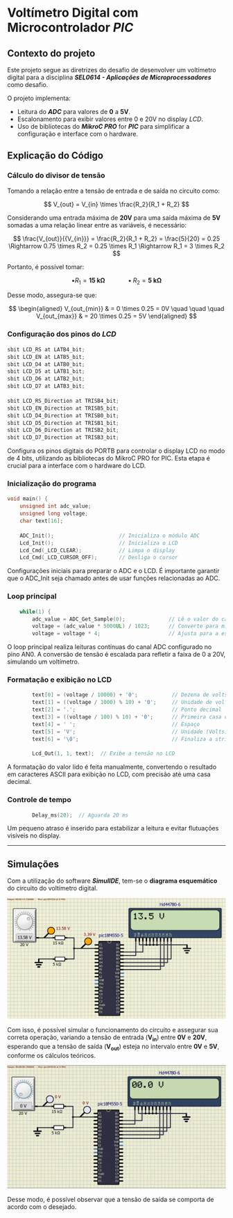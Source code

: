 # Voltímetro Digital com Microcontrolador *PIC*

## Contexto do projeto

Este projeto segue as diretrizes do desafio de desenvolver um voltímetro digital para a disciplina ***SEL0614 - Aplicações de Microprocessadores*** como desafio.

O projeto implementa:

* Leitura do ***ADC*** para valores de **0** a **5V**.
* Escalonamento para exibir valores entre 0 e 20V no display *LCD*.
* Uso de bibliotecas do ***MikroC PRO*** for ***PIC*** para simplificar a configuração e interface com o hardware.

## Explicação do Código

### Cálculo do divisor de tensão

Tomando a relação entre a tensão de entrada e de saída no circuito como:

$$
V_{out} = V_{in} \times \frac{R_2}{R_1 + R_2}
$$

Considerando uma entrada máxima de **20V** para uma saída máxima de **5V** somadas a uma relação linear entre as variáveis, é necessário:

$$
\frac{V_{out}}{{V_{in}}} = \frac{R_2}{R_1 + R_2} = \frac{5}{20} = 0.25 \Rightarrow 0.75 \times R_2 = 0.25 \times R_1 \Rightarrow R_1 = 3 \times R_2
$$

Portanto, é possível tomar:

$$
\bullet R_1 = \textbf{15 kΩ} \quad \quad \quad \bullet R_2 = \textbf{5 kΩ}
$$

Desse modo, assegura-se que:

$$
\begin{aligned}
V_{out_{min}} & = 0 \times 0.25 = 0V \quad \quad \quad
V_{out_{max}} & = 20 \times 0.25 = 5V
\end{aligned}
$$

### Configuração dos pinos do *LCD*
```C
sbit LCD_RS at LATB4_bit;
sbit LCD_EN at LATB5_bit;
sbit LCD_D4 at LATB0_bit;
sbit LCD_D5 at LATB1_bit;
sbit LCD_D6 at LATB2_bit;
sbit LCD_D7 at LATB3_bit;

sbit LCD_RS_Direction at TRISB4_bit;
sbit LCD_EN_Direction at TRISB5_bit;
sbit LCD_D4_Direction at TRISB0_bit;
sbit LCD_D5_Direction at TRISB1_bit;
sbit LCD_D6_Direction at TRISB2_bit;
sbit LCD_D7_Direction at TRISB3_bit;
```
Configura os pinos digitais do PORTB para controlar o display LCD no modo de 4 bits, utilizando as bibliotecas do MikroC PRO for PIC. Esta etapa é crucial para a interface com o hardware do LCD.

### Inicialização do programa
```C
void main() {
    unsigned int adc_value;
    unsigned long voltage;
    char text[16];

    ADC_Init();                     // Inicializa o módulo ADC
    Lcd_Init();                     // Inicializa o LCD
    Lcd_Cmd(_LCD_CLEAR);            // Limpa o display
    Lcd_Cmd(_LCD_CURSOR_OFF);       // Desliga o cursor
```
Configurações iniciais para preparar o ADC e o LCD. É importante garantir que o ADC_Init seja chamado antes de usar funções relacionadas ao ADC.

### Loop principal
```C
    while(1) {
        adc_value = ADC_Get_Sample(0);              // Lê o valor do canal AN0
        voltage = (adc_value * 5000UL) / 1023;      // Converte para milivolts (0-5000) [mV]
        voltage = voltage * 4;                      // Ajusta para a escala de (0-20) [mV]
```
O loop principal realiza leituras contínuas do canal ADC configurado no pino AN0. A conversão de tensão é escalada para refletir a faixa de 0 a 20V, simulando um voltímetro.

### Formatação e exibição no LCD
```C
        text[0] = (voltage / 10000) + '0';           // Dezena de volts
        text[1] = ((voltage / 1000) % 10) + '0';     // Unidade de volts
        text[2] = '.';                               // Ponto decimal
        text[3] = ((voltage / 100) % 10) + '0';      // Primeira casa decimal
        text[4] = ' ';                               // Espaço
        text[5] = 'V';                               // Unidade (Volts)
        text[6] = '\0';                              // Finaliza a string

        Lcd_Out(1, 1, text);  // Exibe a tensão no LCD
```
A formatação do valor lido é feita manualmente, convertendo o resultado em caracteres ASCII para exibição no LCD, com precisão até uma casa decimal.

### Controle de tempo
```C
        Delay_ms(20);  // Aguarda 20 ms
```
Um pequeno atraso é inserido para estabilizar a leitura e evitar flutuações visíveis no display.

---

## Simulações

Com a utilização do software ***SimulIDE***, tem-se o **diagrama esquemático** do circuito do voltímetro digital.

<p align="center">
  <img width="800" height="auto" src="../assets/voltimetro.png" alt="Circuito operando">
</p>

Com isso, é possível simular o funcionamento do circuito e assegurar sua correta operação, variando a tensão de entrada (**V<sub>in</sub>**) entre **0V** e **20V**, esperando que a tensão de saída (**V<sub>out</sub>**)  esteja no intervalo entre **0V** e **5V**, conforme os cálculos teóricos.

<p align="center">
  <img width="800" height="auto" src="../assets/volt-operation.gif" alt="Circuito operando">
</p>

Desse modo, é possível observar que a tensão de saída se comporta de acordo com o desejado.